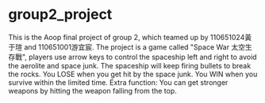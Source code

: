 # group2_project
This is the Aoop final project of group 2, which teamed up by 110651024黃于瑄 and 110651001游宜宸.
The project is a game called "Space War 太空生存戰", players use arrow keys to control the spaceship left and right to avoid the aerolite and space junk. The spaceship will keep firing bullets to break the rocks.
You LOSE when you get hit by the space junk.
You WIN when you survive within the limited time.
Extra function: You can get stronger weapons by hitting the weapon falling from the top.
